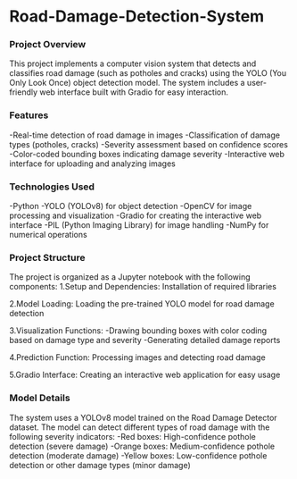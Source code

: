 # Road-Damage-Detection-System

### Project Overview
This project implements a computer vision system that detects and classifies road damage (such as potholes and cracks) using the YOLO (You Only Look Once) object detection model. The system includes a user-friendly web interface built with Gradio for easy interaction.

### Features
-Real-time detection of road damage in images 
-Classification of damage types (potholes, cracks)
-Severity assessment based on confidence scores
-Color-coded bounding boxes indicating damage severity
-Interactive web interface for uploading and analyzing images

### Technologies Used
-Python
-YOLO (YOLOv8) for object detection
-OpenCV for image processing and visualization
-Gradio for creating the interactive web interface
-PIL (Python Imaging Library) for image handling
-NumPy for numerical operations

### Project Structure
The project is organized as a Jupyter notebook with the following components:
1.Setup and Dependencies: Installation of required libraries

2.Model Loading: Loading the pre-trained YOLO model for road damage detection

3.Visualization Functions:
-Drawing bounding boxes with color coding based on damage type and severity
-Generating detailed damage reports

4.Prediction Function: Processing images and detecting road damage

5.Gradio Interface: Creating an interactive web application for easy usage

### Model Details
The system uses a YOLOv8 model trained on the Road Damage Detector dataset. The model can detect different types of road damage with the following severity indicators:
-Red boxes: High-confidence pothole detection (severe damage)
-Orange boxes: Medium-confidence pothole detection (moderate damage)
-Yellow boxes: Low-confidence pothole detection or other damage types (minor damage)

